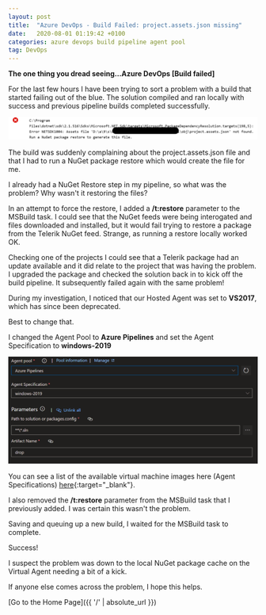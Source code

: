 ```yaml
---
layout: post
title:  "Azure DevOps - Build Failed: project.assets.json missing"
date:   2020-08-01 01:19:42 +0100
categories: azure devops build pipeline agent pool
tag: DevOps
---
```


**The one thing you dread seeing...Azure DevOps [Build failed]**

For the last few hours I have been trying to sort a problem with a build that started failing out of the blue.  The solution compiled and ran locally with success and previous pipeline builds completed successfully.

<img src="/images/ProjectAssetsFail.png" alt="Azure DevOps Build Failed Message" />

The build was suddenly complaining about the project.assets.json file and that I had to run a NuGet package restore which would create the file for me.

I already had a NuGet Restore step in my pipeline, so what was the problem?  Why wasn't it restoring the files?

In an attempt to force the restore, I added a **/t:restore** parameter to the MSBuild task.  I could see that the NuGet feeds were being interogated and files downloaded and installed, but it would fail trying to restore a package from the Telerik NuGet feed.  Strange, as running a restore locally worked OK.

Checking one of the projects I could see that a Telerik package had an update available and it did relate to the project that was having the problem.  I upgraded the package and checked the solution back in to kick off the build pipeline.  It subsequently failed again with the same problem!

During my investigation, I noticed that our Hosted Agent was set to **VS2017**, which has since been deprecated.

Best to change that.

I changed the Agent Pool to **Azure Pipelines** and set the Agent Specification to **windows-2019**

<img src="/images/AzureDevOpsAgentPool.png" alt="Azure DevOps Agent Pool" />

You can see a list of the available virtual machine images here (Agent Specifications) [here](https://docs.microsoft.com/en-us/azure/devops/pipelines/agents/hosted?view=azure-devops&tabs=yaml#software){:target="_blank"}. 

I also removed the **/t:restore** parameter from the MSBuild task that I previously added.  I was certain this wasn't the problem. 

Saving and queuing up a new build, I waited for the MSBuild task to complete.

Success!

I suspect the problem was down to the local NuGet package cache on the Virtual Agent needing a bit of a kick.

If anyone else comes across the problem, I hope this helps.

[Go to the Home Page]({{ '/' | absolute_url }})